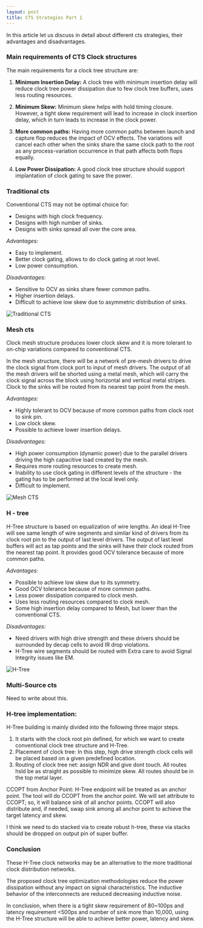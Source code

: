 ```yaml
---
layout: post
title: CTS Strategies Part 1
---
```


In this article let us discuss in detail about different cts strategies, their advantages and disadvantages.

### Main requirements of CTS Clock structures
The main requirements for a clock tree structure are:

1) **Minimum Insertion Delay:** A clock tree with minimum insertion delay will reduce clock tree power dissipation due to few clock tree buffers, uses less routing resources.

2) **Minimum Skew:** Minimum skew helps with hold timing closure. However, a tight skew requirement will lead to increase in clock insertion delay, which in turn leads to increase in the clock power.

3) **More common paths:** Having more common paths between launch and capture flop reduces the impact of OCV effects. The variations will cancel each other when the sinks share the same clock path to the root as any process-variation occurrence in that path affects both flops equally.
4) **Low Power Dissipation:** A good clock tree structure should support implantation of clock gating to save the power.


### Traditional cts
Conventional CTS may not be optimal choice for:

- Designs with high clock frequency.
- Designs with high number of sinks.
- Designs with sinks spread all over the core area.

*Advantages:*

- Easy to implement.
- Better clock gating, allows to do clock gating at root level.
- Low power consumption.

*Disadvantages:*

- Sensitive to OCV as sinks share fewer common paths.
- Higher insertion delays.
- Difficult to achieve low skew due to asymmetric distribution of sinks.

![Traditional CTS](https://www.semiconductor-digest.com/wp-content/uploads/2020/02/F1-2.jpg)

### Mesh cts
Clock mesh structure produces lower clock skew and it is more tolerant to on-chip variations compared to conventional CTS.

In the mesh structure, there will be a network of pre-mesh drivers to drive the clock signal from clock port to input of mesh drivers. The output of all the mesh drivers will be shorted using a metal mesh, which will carry the clock signal across the block using horizontal and vertical metal stripes. Clock to the sinks will be routed from its nearest tap point from the mesh.

*Advantages:*

- Highly tolerant to OCV because of more common paths from clock root to sink pin.
- Low clock skew.
- Possible to achieve lower insertion delays.

*Disadvantages:*

- High power consumption (dynamic power) due to the parallel drivers driving the high capacitive load created by the mesh.
- Requires more routing resources to create mesh.
- Inability to use clock gating in different levels of the structure - the gating has to be performed at the local level only.
- Difficult to implement.

![Mesh CTS](https://www.semiconductor-digest.com/wp-content/uploads/2020/02/F2-3.jpg)

### H - tree
H-Tree structure is based on equalization of wire lengths. An ideal H-Tree will see same length of wire segments and similar kind of drivers from its clock root pin to the output of last level drivers. The output of last level buffers will act as tap points and the sinks will have their clock routed from the nearest tap point. It provides good OCV tolerance because of more common paths.

*Advantages:*

- Possible to achieve low skew due to its symmetry.
- Good OCV tolerance because of more common paths.
- Less power dissipation compared to clock mesh.
- Uses less routing resources compared to clock mesh.
- Some high insertion delay compared to Mesh, but lower than the conventional CTS.

*Disadvantages:*

- Need drivers with high drive strength and these drivers should be surrounded by decap cells to avoid IR drop violations.
- H-Tree wire segments should be routed with Extra care to avoid Signal Integrity issues like EM.

![H-Tree](https://www.semiconductor-digest.com/wp-content/uploads/2020/02/F3left-1.jpg)

### Multi-Source cts
Need to write about this.

### H-tree implementation:
H-Tree building is mainly divided into the following three major steps.

1) It starts with the clock root pin defined, for which we want to create conventional clock tree structure and H-Tree.
2) Placement of clock tree: In this step, high drive strength clock cells will be placed based on a given predefined location.
3) Routing of clock tree net: assign NDR and give dont touch. All routes hsld be as straight as possible to minimize skew. All routes should be in the top metal layer.

CCOPT from Anchor Point: H-Tree endpoint will be treated as an anchor point. The tool will do CCOPT from the anchor point. We will set attribute to CCOPT; so, it will balance sink of all anchor points. CCOPT will also distribute and, if needed, swap sink among all anchor point to achieve the target latency and skew.

I think we need to do stacked via to create robust h-tree, these via stacks should be dropped on output pin of super buffer.

### Conclusion

These H-Tree clock networks may be an alternative to the more traditional clock distribution networks.

The proposed clock tree optimization methodologies reduce the power dissipation without any impact on signal characteristics. The inductive behavior of the interconnects are reduced decreasing inductive noise.

In conclusion, when there is a tight skew requirement of 80~100ps and latency requirement <500ps and number of sink more than 10,000, using the H-Tree structure will be able to achieve better power, latency and skew.
